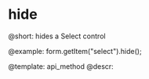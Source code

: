 hide
=============

@short: hides a Select control



@example:
form.getItem("select").hide(); 


@template: api_method
@descr:


